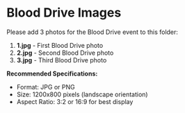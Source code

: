 # Blood Drive Images

Please add 3 photos for the Blood Drive event to this folder:

1. **1.jpg** - First Blood Drive photo
2. **2.jpg** - Second Blood Drive photo
3. **3.jpg** - Third Blood Drive photo

**Recommended Specifications:**
- Format: JPG or PNG
- Size: 1200x800 pixels (landscape orientation)
- Aspect Ratio: 3:2 or 16:9 for best display

